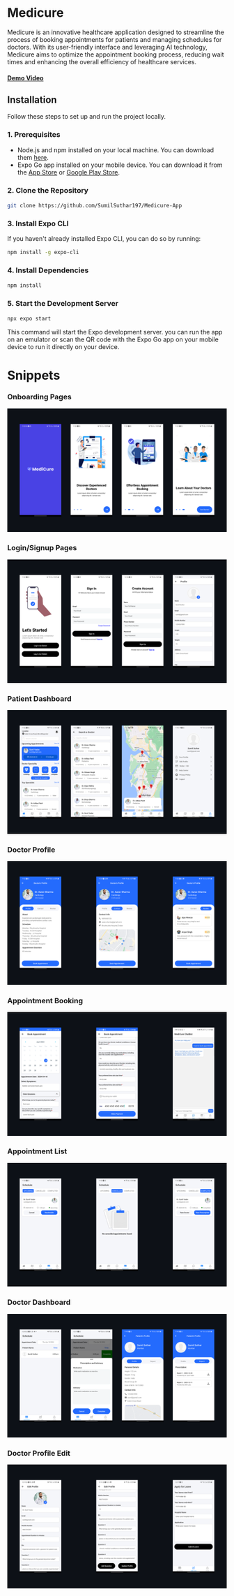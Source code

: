 # Medicure

Medicure is an innovative healthcare application designed to streamline the process of booking appointments for patients and managing schedules for doctors. With its user-friendly interface and leveraging AI technology, Medicure aims to optimize the appointment booking process, reducing wait times and enhancing the overall efficiency of healthcare services.

#### [Demo Video](https://www.youtube.com/watch?v=pG5zfU76t3w)

## Installation

Follow these steps to set up and run the project locally.

### 1. Prerequisites

- Node.js and npm installed on your local machine. You can download them [here](https://nodejs.org/).
- Expo Go app installed on your mobile device. You can download it from the [App Store](https://apps.apple.com/us/app/expo-go/id982107779) or [Google Play Store](https://play.google.com/store/apps/details?id=host.exp.exponent&hl=en&gl=US).

### 2. Clone the Repository

```bash
git clone https://github.com/SumilSuthar197/Medicure-App
```

### 3. Install Expo CLI

If you haven't already installed Expo CLI, you can do so by running:

```bash
npm install -g expo-cli
```

### 4. Install Dependencies

```bash
npm install
```

### 5. Start the Development Server

```bash
npx expo start
```

This command will start the Expo development server. you can run the app on an emulator or scan the QR code with the Expo Go app on your mobile device to run it directly on your device.

# Snippets

### Onboarding Pages

![Onboarding](./assets/Onboarding%20Pages.png)

### Login/Signup Pages

![Login/Signup Pages](./assets/Login_Signup%20Pages.png)

### Patient Dashboard

![Patient Dashboard](./assets/Patient%20Dashboard.png)

### Doctor Profile

![Doctor Profile](./assets/Doctor's%20Profile.png)

### Appointment Booking

![Appointment Booking](./assets/Appointment%20Booking.png)

### Appointment List

![Appointment List](./assets/Appointment%20List.png)

### Doctor Dashboard

![Doctor Dashboard](./assets/Doctor%20Dashboard.png)

### Doctor Profile Edit

![Doctor Profile Edit](./assets/Doctor%20Profile%20Edit.png)

